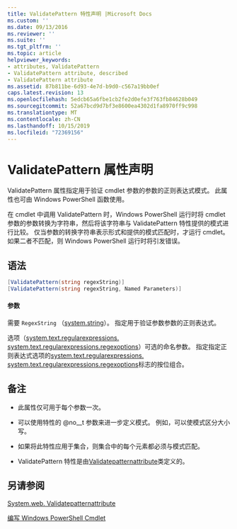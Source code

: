 ```yaml
---
title: ValidatePattern 特性声明 |Microsoft Docs
ms.custom: ''
ms.date: 09/13/2016
ms.reviewer: ''
ms.suite: ''
ms.tgt_pltfrm: ''
ms.topic: article
helpviewer_keywords:
- attributes, ValidatePattern
- ValidatePattern attribute, described
- ValidatePattern attribute
ms.assetid: 87b811be-6d93-4e7d-b9d0-c567a19bb0ef
caps.latest.revision: 13
ms.openlocfilehash: 5edcb65a6fbe1cb2fe2d0efe3f763fb84628b049
ms.sourcegitcommit: 52a67bcd9d7bf3e8600ea4302d1fa8970ff9c998
ms.translationtype: MT
ms.contentlocale: zh-CN
ms.lasthandoff: 10/15/2019
ms.locfileid: "72369156"
---
```

# <a name="validatepattern-attribute-declaration"></a>ValidatePattern 属性声明

ValidatePattern 属性指定用于验证 cmdlet 参数的参数的正则表达式模式。 此属性也可由 Windows PowerShell 函数使用。

在 cmdlet 中调用 ValidatePattern 时，Windows PowerShell 运行时将 cmdlet 参数的参数转换为字符串，然后将该字符串与 ValidatePattern 特性提供的模式进行比较。 仅当参数的转换字符串表示形式和提供的模式匹配时，才运行 cmdlet。 如果二者不匹配，则 Windows PowerShell 运行时将引发错误。

## <a name="syntax"></a>语法

```csharp
[ValidatePattern(string regexString)]
[ValidatePattern(string regexString, Named Parameters)]
```

#### <a name="parameters"></a>参数

需要 `RegexString` （[system.string](/dotnet/api/System.String)）。 指定用于验证参数参数的正则表达式。

选项（[system.text.regularexpressions. system.text.regularexpressions.regexoptions](/dotnet/api/System.Text.RegularExpressions.RegexOptions)）可选的命名参数。 指定指定正则表达式选项的[system.text.regularexpressions. system.text.regularexpressions.regexoptions](/dotnet/api/System.Text.RegularExpressions.RegexOptions)标志的按位组合。

## <a name="remarks"></a>备注

- 此属性仅可用于每个参数一次。

- 可以使用特性的 @no__t 参数来进一步定义模式。 例如，可以使模式区分大小写。

- 如果将此特性应用于集合，则集合中的每个元素都必须与模式匹配。

- ValidatePattern 特性是由[Validatepatternattribute](/dotnet/api/System.Management.Automation.ValidatePatternAttribute)类定义的。

## <a name="see-also"></a>另请参阅

[System.web. Validatepatternattribute](/dotnet/api/System.Management.Automation.ValidatePatternAttribute)

[编写 Windows PowerShell Cmdlet](./writing-a-windows-powershell-cmdlet.md)
